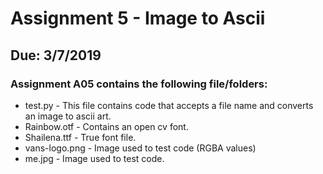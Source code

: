 # Assignment 5 - Image to Ascii

## Due: 3/7/2019
### Assignment A05 contains the following file/folders:
- test.py - This file contains code that accepts a file name
            and converts an image to ascii art.
- Rainbow.otf - Contains an open cv font.
- Shailena.ttf - True font file.
- vans-logo.png - Image used to test code (RGBA values)
- me.jpg - Image used to test code.